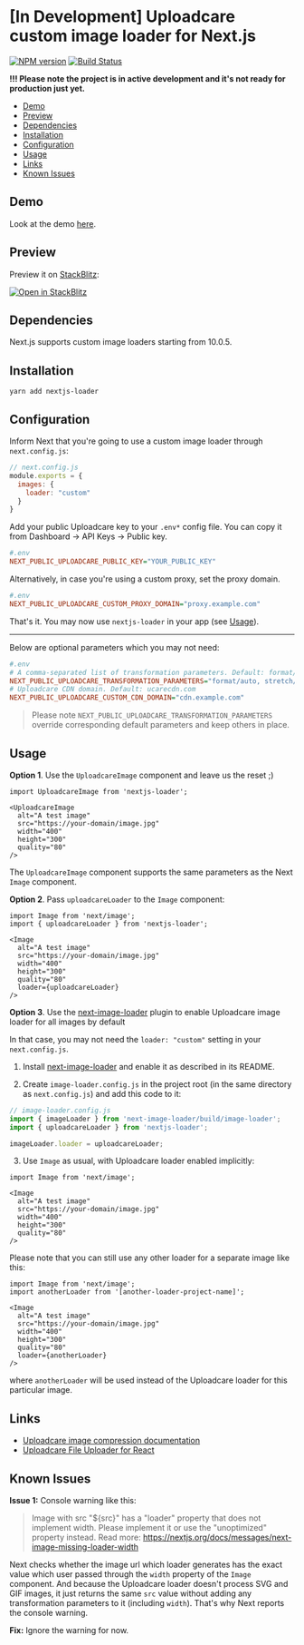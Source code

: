 # [In Development] Uploadcare custom image loader for Next.js
[![NPM version][npm-img]][npm-link]
[![Build Status][build-img]][build-link]

**!!! Please note the project is in active development and it's not ready for production just yet.**

* [Demo](#demo)
* [Preview](#preview)
* [Dependencies](#dependencies)
* [Installation](#installation)
* [Configuration](#configuration)
* [Usage](#usage)
* [Links](#links)
* [Known Issues](#known-issues)

## Demo

Look at the demo [here][demo-link].

## Preview

Preview it on [StackBlitz](http://stackblitz.com/):

[![Open in StackBlitz][stackblitz-image]][stackblitz-link]

## Dependencies

Next.js supports custom image loaders starting from 10.0.5.

## Installation

```shell_script
yarn add nextjs-loader
```

## Configuration

Inform Next that you're going to use a custom image loader through `next.config.js`:

```js
// next.config.js
module.exports = {
  images: {
    loader: "custom"
  }
}
```

Add your public Uploadcare key to your `.env*` config file. You can copy it from Dashboard -> API Keys -> Public key.

```ini
#.env
NEXT_PUBLIC_UPLOADCARE_PUBLIC_KEY="YOUR_PUBLIC_KEY"
```

Alternatively, in case you're using a custom proxy, set the proxy domain.

```ini
#.env
NEXT_PUBLIC_UPLOADCARE_CUSTOM_PROXY_DOMAIN="proxy.example.com"
```

That's it. You may now use `nextjs-loader` in your app (see [Usage](#usage)).

---

Below are optional parameters which you may not need:

```ini
#.env
# A comma-separated list of transformation parameters. Default: format/auto, stretch/off, progressive/yes
NEXT_PUBLIC_UPLOADCARE_TRANSFORMATION_PARAMETERS="format/auto, stretch/off, progressive/yes"
# Uploadcare CDN domain. Default: ucarecdn.com
NEXT_PUBLIC_UPLOADCARE_CUSTOM_CDN_DOMAIN="cdn.example.com"
```

> Please note `NEXT_PUBLIC_UPLOADCARE_TRANSFORMATION_PARAMETERS` override corresponding default parameters and keep others in place.

## Usage

**Option 1**. Use the `UploadcareImage` component and leave us the reset ;)
```tsx
import UploadcareImage from 'nextjs-loader';

<UploadcareImage
  alt="A test image"
  src="https://your-domain/image.jpg"
  width="400"
  height="300"
  quality="80"
/>
```
The `UploadcareImage` component supports the same parameters as the Next `Image` component.

**Option 2**. Pass `uploadcareLoader` to the `Image` component:

```tsx
import Image from 'next/image';
import { uploadcareLoader } from 'nextjs-loader';

<Image 
  alt="A test image"
  src="https://your-domain/image.jpg"
  width="400"
  height="300"
  quality="80"
  loader={uploadcareLoader}
/>
```

**Option 3**. Use the [next-image-loader](https://www.npmjs.com/package/next-image-loader) plugin to enable Uploadcare image loader for all images by default

In that case, you may not need the `loader: "custom"` setting in your `next.config.js`.

1. Install [next-image-loader](https://www.npmjs.com/package/next-image-loader) and enable it as described in its README. 

2. Create `image-loader.config.js` in the project root (in the same directory as `next.config.js`)
and add this code to it:

```js
// image-loader.config.js
import { imageLoader } from 'next-image-loader/build/image-loader';
import { uploadcareLoader } from 'nextjs-loader';

imageLoader.loader = uploadcareLoader;
```

3. Use `Image` as usual, with Uploadcare loader enabled implicitly:

```tsx
import Image from 'next/image';

<Image 
  alt="A test image"
  src="https://your-domain/image.jpg"
  width="400"
  height="300"
  quality="80"
/>
```

Please note that you can still use any other loader for a separate image like this:

```tsx
import Image from 'next/image';
import anotherLoader from '[another-loader-project-name]';

<Image 
  alt="A test image"
  src="https://your-domain/image.jpg"
  width="400"
  height="300"
  quality="80"
  loader={anotherLoader}
/>
```

where `anotherLoader` will be used instead of the Uploadcare loader for this particular image.

## Links

- [Uploadcare image compression documentation][uploadcare-transformation-image-compression-docs]
- [Uploadcare File Uploader for React](https://github.com/uploadcare/react-widget)

## Known Issues

**Issue 1:** Console warning like this: 
> Image with src "${src}" has a "loader" property that does not implement width. Please implement it or use the "unoptimized" property instead.
Read more: https://nextjs.org/docs/messages/next-image-missing-loader-width

Next checks whether the image url which loader generates has the exact value which user passed through the `width` property of the `Image` component. And because the Uploadcare loader doesn't process SVG and GIF images, it just returns the same `src` value without adding any transformation parameters to it (including `width`). That's why Next reports the console warning.

**Fix:** Ignore the warning for now.


[build-img]: https://app.travis-ci.com/kkomelin/nextjs-loader.svg?branch=main
[build-link]: https://api.travis-ci.com/kkomelin/nextjs-loader
[npm-img]: https://img.shields.io/npm/v/nextjs-loader.svg
[npm-link]: https://www.npmjs.com/package/nextjs-loader
[stackblitz-image]: https://developer.stackblitz.com/img/open_in_stackblitz.svg
[stackblitz-link]: https://stackblitz.com/github/kkomelin/nextjs-loader/tree/main/example
[demo-link]: https://nextjs-loader.vercel.app/
[uploadcare-transformation-image-compression-docs]: https://uploadcare.com/docs/transformations/image/compression/?utm_source=github&utm_campaign=nextjs-loader
